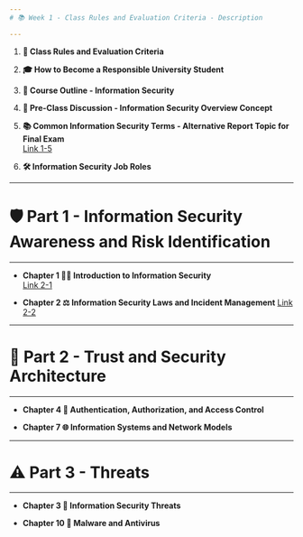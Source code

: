 ```yaml
---
# 📚 Week 1 - Class Rules and Evaluation Criteria - Description

---
```


1. **📜 Class Rules and Evaluation Criteria**

2. **🎓 How to Become a Responsible University Student**

3. **📑 Course Outline - Information Security**

4. **💬 Pre-Class Discussion - Information Security Overview Concept**

5. **📚 Common Information Security Terms - Alternative Report Topic for Final Exam**  
   [Link 1-5](1-5.常見資訊用語_及_同學可以報告_取代期中期未考的題目.txt)

6. **🛠️ Information Security Job Roles**

---

# 🛡️ Part 1 - Information Security Awareness and Risk Identification

---

- **Chapter 1 🧑‍💻 Introduction to Information Security**  
   [Link 2-1](CH01資訊安全概論.pptx)

- **Chapter 2 ⚖️ Information Security Laws and Incident Management**
   [Link 2-2](CH02資訊法律與事件處理.pptx)

---

# 🔐 Part 2 - Trust and Security Architecture

---

- **Chapter 4 🔑 Authentication, Authorization, and Access Control**

- **Chapter 7 🌐 Information Systems and Network Models**

---

# ⚠️ Part 3 - Threats

---

- **Chapter 3 🧨 Information Security Threats**

- **Chapter 10 🦠 Malware and Antivirus**
